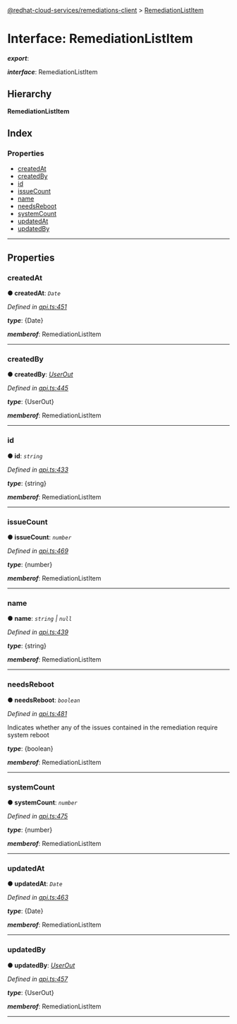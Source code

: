 [@redhat-cloud-services/remediations-client](../README.md) > [RemediationListItem](../interfaces/remediationlistitem.md)

# Interface: RemediationListItem

*__export__*: 

*__interface__*: RemediationListItem

## Hierarchy

**RemediationListItem**

## Index

### Properties

* [createdAt](remediationlistitem.md#createdat)
* [createdBy](remediationlistitem.md#createdby)
* [id](remediationlistitem.md#id)
* [issueCount](remediationlistitem.md#issuecount)
* [name](remediationlistitem.md#name)
* [needsReboot](remediationlistitem.md#needsreboot)
* [systemCount](remediationlistitem.md#systemcount)
* [updatedAt](remediationlistitem.md#updatedat)
* [updatedBy](remediationlistitem.md#updatedby)

---

## Properties

<a id="createdat"></a>

###  createdAt

**● createdAt**: *`Date`*

*Defined in [api.ts:451](https://github.com/karelhala/javascript-clients/blob/master/packages/remediations/api.ts#L451)*

*__type__*: {Date}

*__memberof__*: RemediationListItem

___
<a id="createdby"></a>

###  createdBy

**● createdBy**: *[UserOut](userout.md)*

*Defined in [api.ts:445](https://github.com/karelhala/javascript-clients/blob/master/packages/remediations/api.ts#L445)*

*__type__*: {UserOut}

*__memberof__*: RemediationListItem

___
<a id="id"></a>

###  id

**● id**: *`string`*

*Defined in [api.ts:433](https://github.com/karelhala/javascript-clients/blob/master/packages/remediations/api.ts#L433)*

*__type__*: {string}

*__memberof__*: RemediationListItem

___
<a id="issuecount"></a>

###  issueCount

**● issueCount**: *`number`*

*Defined in [api.ts:469](https://github.com/karelhala/javascript-clients/blob/master/packages/remediations/api.ts#L469)*

*__type__*: {number}

*__memberof__*: RemediationListItem

___
<a id="name"></a>

###  name

**● name**: *`string` \| `null`*

*Defined in [api.ts:439](https://github.com/karelhala/javascript-clients/blob/master/packages/remediations/api.ts#L439)*

*__type__*: {string}

*__memberof__*: RemediationListItem

___
<a id="needsreboot"></a>

###  needsReboot

**● needsReboot**: *`boolean`*

*Defined in [api.ts:481](https://github.com/karelhala/javascript-clients/blob/master/packages/remediations/api.ts#L481)*

Indicates whether any of the issues contained in the remediation require system reboot

*__type__*: {boolean}

*__memberof__*: RemediationListItem

___
<a id="systemcount"></a>

###  systemCount

**● systemCount**: *`number`*

*Defined in [api.ts:475](https://github.com/karelhala/javascript-clients/blob/master/packages/remediations/api.ts#L475)*

*__type__*: {number}

*__memberof__*: RemediationListItem

___
<a id="updatedat"></a>

###  updatedAt

**● updatedAt**: *`Date`*

*Defined in [api.ts:463](https://github.com/karelhala/javascript-clients/blob/master/packages/remediations/api.ts#L463)*

*__type__*: {Date}

*__memberof__*: RemediationListItem

___
<a id="updatedby"></a>

###  updatedBy

**● updatedBy**: *[UserOut](userout.md)*

*Defined in [api.ts:457](https://github.com/karelhala/javascript-clients/blob/master/packages/remediations/api.ts#L457)*

*__type__*: {UserOut}

*__memberof__*: RemediationListItem

___

